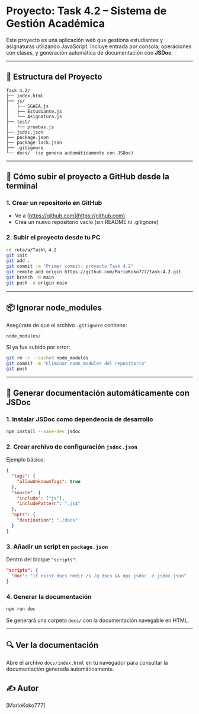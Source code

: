 # Proyecto: Task 4.2 – Sistema de Gestión Académica

Este proyecto es una aplicación web que gestiona estudiantes y asignaturas utilizando JavaScript. Incluye entrada por consola, operaciones con clases, y generación automática de documentación con **JSDoc**.

---

## 📁 Estructura del Proyecto

```
Task 4.2/
├── index.html
├── js/
│   ├── SGAEA.js
│   ├── Estudiante.js
│   └── Asignatura.js
├── test/
│   └── pruebas.js
├── jsdoc.json
├── package.json
├── package-lock.json
├── .gitignore
└── docs/  (se genera automáticamente con JSDoc)
```

---

## 🚀 Cómo subir el proyecto a GitHub desde la terminal

### 1. Crear un repositorio en GitHub

- Ve a [https://github.com](https://github.com)
- Crea un nuevo repositorio vacío (sin README ni .gitignore)

### 2. Subir el proyecto desde tu PC

```bash
cd ruta/a/Task\ 4.2
git init
git add .
git commit -m "Primer commit: proyecto Task 4.2"
git remote add origin https://github.com/MarioKoko777/task-4.2.git
git branch -M main
git push -u origin main
```

---

## 📦 Ignorar node_modules

Asegúrate de que el archivo `.gitignore` contiene:

```
node_modules/
```

Si ya fue subido por error:

```bash
git rm -r --cached node_modules
git commit -m "Eliminar node_modules del repositorio"
git push
```

---

## 🧾 Generar documentación automáticamente con JSDoc

### 1. Instalar JSDoc como dependencia de desarrollo

```bash
npm install --save-dev jsdoc
```

### 2. Crear archivo de configuración `jsdoc.json`

Ejemplo básico:

```json
{
  "tags": {
    "allowUnknownTags": true
  },
  "source": {
    "include": ["js"],
    "includePattern": ".js$"
  },
  "opts": {
    "destination": "./docs"
  }
}
```

### 3. Añadir un script en `package.json`

Dentro del bloque `"scripts"`:

```json
"scripts": {
  "doc": "if exist docs rmdir /s /q docs && npx jsdoc -c jsdoc.json"
}
````

### 4. Generar la documentación

```bash
npm run doc
```

Se generará una carpeta `docs/` con la documentación navegable en HTML.

---

## 🔍 Ver la documentación

Abre el archivo `docs/index.html` en tu navegador para consultar la documentación generada automáticamente.


## ✍️ Autor

[MarioKoko777]